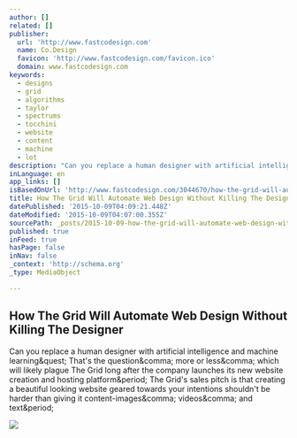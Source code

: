 ```yaml
---
author: []
related: []
publisher:
  url: 'http://www.fastcodesign.com'
  name: Co.Design
  favicon: 'http://www.fastcodesign.com/favicon.ico'
  domain: www.fastcodesign.com
keywords:
  - designs
  - grid
  - algorithms
  - taylor
  - spectrums
  - tocchini
  - website
  - content
  - machine
  - lot
description: "Can you replace a human designer with artificial intelligence and machine learning? That's the question, more or less, which will likely plague The Grid long after the company launches its new website creation and hosting platform. The Grid's sales pitch is that creating a beautiful looking website geared towards your intentions shouldn't be harder than giving it content-images, videos, and text."
inLanguage: en
app_links: []
isBasedOnUrl: 'http://www.fastcodesign.com/3044670/how-the-grid-will-automate-web-design-without-killing-the-designer'
title: How The Grid Will Automate Web Design Without Killing The Designer
datePublished: '2015-10-09T04:09:21.448Z'
dateModified: '2015-10-09T04:07:00.355Z'
sourcePath: _posts/2015-10-09-how-the-grid-will-automate-web-design-without-killing-the-de.md
published: true
inFeed: true
hasPage: false
inNav: false
_context: 'http://schema.org'
_type: MediaObject

---
```

<article style=""><h1>How The Grid Will Automate Web Design Without Killing The Designer</h1><p>Can you replace a human designer with artificial intelligence and machine learning&amp;quest; That's the question&amp;comma; more or less&amp;comma; which will likely plague The Grid long after the company launches its new website creation and hosting platform&amp;period; The Grid's sales pitch is that creating a beautiful looking website geared towards your intentions shouldn't be harder than giving it content-images&amp;comma; videos&amp;comma; and text&amp;period;</p><img src="http://g.fastcompany.net/multisite_files/fastcompany/imagecache/inline-large/inline/2015/04/3044670-inline-i-4-grid-shell.jpg" /></article>